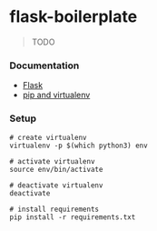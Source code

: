 # flask-boilerplate

> TODO

### Documentation

* [Flask](http://flask.pocoo.org)
* [pip and virtualenv](doc/python.md)

### Setup

```
# create virtualenv
virtualenv -p $(which python3) env

# activate virtualenv
source env/bin/activate

# deactivate virtualenv
deactivate

# install requirements
pip install -r requirements.txt
```
